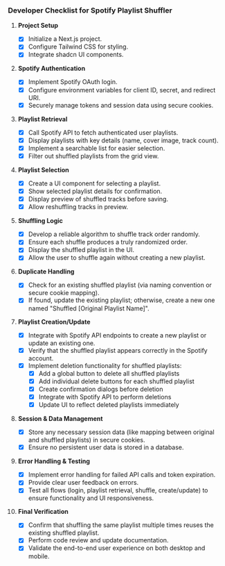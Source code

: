 ### Developer Checklist for Spotify Playlist Shuffler

1. **Project Setup**

    - [x] Initialize a Next.js project.
    - [x] Configure Tailwind CSS for styling.
    - [x] Integrate shadcn UI components.

2. **Spotify Authentication**

    - [x] Implement Spotify OAuth login.
    - [x] Configure environment variables for client ID, secret, and redirect URI.
    - [x] Securely manage tokens and session data using secure cookies.

3. **Playlist Retrieval**

    - [x] Call Spotify API to fetch authenticated user playlists.
    - [x] Display playlists with key details (name, cover image, track count).
    - [x] Implement a searchable list for easier selection.
    - [x] Filter out shuffled playlists from the grid view.

4. **Playlist Selection**

    - [x] Create a UI component for selecting a playlist.
    - [x] Show selected playlist details for confirmation.
    - [x] Display preview of shuffled tracks before saving.
    - [x] Allow reshuffling tracks in preview.

5. **Shuffling Logic**

    - [x] Develop a reliable algorithm to shuffle track order randomly.
    - [x] Ensure each shuffle produces a truly randomized order.
    - [x] Display the shuffled playlist in the UI.
    - [x] Allow the user to shuffle again without creating a new playlist.

6. **Duplicate Handling**

    - [x] Check for an existing shuffled playlist (via naming convention or secure cookie mapping).
    - [x] If found, update the existing playlist; otherwise, create a new one named "Shuffled [Original Playlist Name]".

7. **Playlist Creation/Update**

    - [x] Integrate with Spotify API endpoints to create a new playlist or update an existing one.
    - [x] Verify that the shuffled playlist appears correctly in the Spotify account.
    - [x] Implement deletion functionality for shuffled playlists:
        - [x] Add a global button to delete all shuffled playlists
        - [x] Add individual delete buttons for each shuffled playlist
        - [x] Create confirmation dialogs before deletion
        - [x] Integrate with Spotify API to perform deletions
        - [x] Update UI to reflect deleted playlists immediately

8. **Session & Data Management**

    - [x] Store any necessary session data (like mapping between original and shuffled playlists) in secure cookies.
    - [x] Ensure no persistent user data is stored in a database.

9. **Error Handling & Testing**

    - [x] Implement error handling for failed API calls and token expiration.
    - [x] Provide clear user feedback on errors.
    - [x] Test all flows (login, playlist retrieval, shuffle, create/update) to ensure functionality and UI responsiveness.

10. **Final Verification**
    - [x] Confirm that shuffling the same playlist multiple times reuses the existing shuffled playlist.
    - [x] Perform code review and update documentation.
    - [x] Validate the end-to-end user experience on both desktop and mobile.
